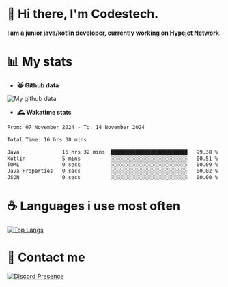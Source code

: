 # 👋 Hi there, I'm Codestech.
**I am a junior java/kotlin developer, currently working on [Hypejet Network](https://github.com/Hypejet).**

# 📊 My stats
- **😸 Github data**

![My github data](https://github-readme-stats.vercel.app/api?username=Codestech1&count_private=true&include_all_commits=true&theme=codeSTACKr)

- **🕰️ Wakatime stats**
<!--START_SECTION:waka-->

```txt
From: 07 November 2024 - To: 14 November 2024

Total Time: 16 hrs 38 mins

Java              16 hrs 32 mins  █████████████████████████   99.38 %
Kotlin            5 mins          ░░░░░░░░░░░░░░░░░░░░░░░░░   00.51 %
TOML              0 secs          ░░░░░░░░░░░░░░░░░░░░░░░░░   00.09 %
Java Properties   0 secs          ░░░░░░░░░░░░░░░░░░░░░░░░░   00.02 %
JSON              0 secs          ░░░░░░░░░░░░░░░░░░░░░░░░░   00.00 %
```

<!--END_SECTION:waka-->

# ☕ Languages i use most often
[![Top Langs](https://github-readme-stats.vercel.app/api/top-langs/?username=Codestech1&layout=compact&langs_count=8&exclude_repo=window5000.github.io&theme=codeSTACKr)](https://github.com/anuraghazra/github-readme-stats)

# 💬 Contact me
[![Discord Presence](https://lanyard.cnrad.dev/api/650718742157852740)](https://discord.com/users/650718742157852740)
</br>

